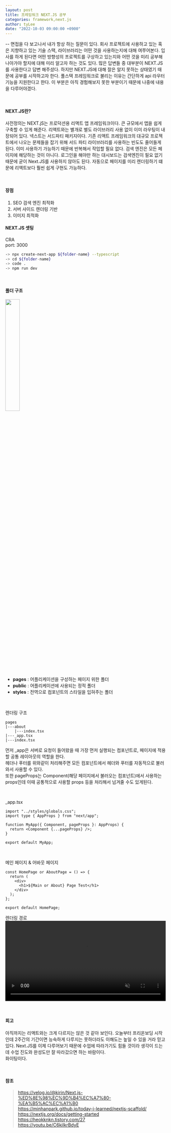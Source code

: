 ```yaml
---
layout: post
title: 프레임워크 NEXT.JS 공부
categories: framework,next.js
author: tyLee
date: "2022-10-03 09:00:00 +0900"
---
```


-- 면접을 다 보고나서 내가 항상 하는 질문이 있다. 회사 프로젝트에 사용하고 있는 혹은 지향하고 있는 기술 스택, 라이브러리는 어떤 것을 사용하는지에 대해 여쭈어본다. 입사를 하게 된다면 어떤 방향성의 프로젝트를 구상하고 있는지와 어떤 것을 미리 공부해 나아가야 할지에 대해 미리 알고자 하는 것도 있다. 많은 답변들 중 대부분이 NEXT.JS를 사용한다고 답변 해주셨다. 하지만 NEXT.JS에 대해 잘은 알지 못하는 상태였기 때문에 공부를 시작하고자 한다. 풀스택 프레임워크로 불리는 이유는 간단하게 api 라우터 기능을 지원한다고 한다. 이 부분은 아직 경험해보지 못한 부분이기 때문에 나중에 내용을 다루어야겠다.

<br>

#### NEXT.JS란?

사전정의는 NEXT.jS는 프로덕션용 리액트 앱 프레임워크이다. 큰 규모에서 앱을 쉽게 구축할 수 있게 해준다. 리액트와는 별개로 별도 라이브러리 사용 없이 이미 라우팅이 내장되어 있다. 넥스트는 서드파티 패키지이다. 기존 리액트 프레임워크의 대규모 프로젝트에서 나오는 문제들을 잡기 위해 서드 파티 라이브러리를 사용하는 빈도도 줄어들게 된다. 이미 사용하기 가능하기 때문에 반복해서 작업할 필요 없다.
검색 엔진은 모든 페이지에 해당하는 것이 아니다.
로그인을 해야만 하는 대시보드는 검색엔진이 필요 없기 때문에 굳이 Next.JS를 사용하지 않아도 된다.
자동으로 페이지를 미리 렌더링하기 떄문에 리액트보다 훨씬 쉽게 구현도 가능하다.

<br>

#### 장점

1. SEO 검색 엔진 최적화
2. 서버 사이드 렌더링 기반
3. 이미지 최적화

#### NEXT.JS 셋팅

CRA  
port: 3000

```bash
-> npx create-next-app ${folder-name} --typescript
-> cd ${folder-name}
-> code .
-> npm run dev
```

<br>

#### 폴더 구조

<img src="{{'/assets/img/next/folder.png' | relative_url}}" style="width: 30%;">

- **pages** : 어플리케이션을 구성하는 페이지 위한 폴더
- **public** : 어플리케이션에 사용되는 정적 폴더
- **styles** : 전역으로 컴포넌트의 스타일을 입혀주는 폴더

<br>

렌더링 구조

```tsx
pages
|---about
    |---index.tsx
|---_app.tsx
|---index.tsx
```

먼저 \_app은 서버로 요청이 들어왔을 때 가장 먼저 실행되는 컴포넌트로, 페이지에 적용할 공통 레이아웃의 역할을 한다.  
헤더나 푸터를 위와같이 처리해주면 모든 컴포넌트에서 헤더와 푸터를 자동적으로 불러와서 사용할 수 있다.  
또한 pageProps는 Component(해당 페이지에서 불러오는 컴포넌트)에서 사용하는 props인데 이때 공통적으로 사용할 props 등을 처리해서 넘겨줄 수도 있게된다.

<br>

\_app.tsx

```tsx
import "../styles/globals.css";
import type { AppProps } from "next/app";

function MyApp({ Component, pageProps }: AppProps) {
  return <Component {...pageProps} />;
}

export default MyApp;
```

<br>

메인 페이지 & 어바웃 페이지

```tsx
const HomePage or AboutPage = () => {
  return (
    <div>
      <h1>${Main or About} Page Test</h1>
    </div>
  );
};

export default HomePage;
```

렌더링 경로
<video width="100%" src="{{'/assets/img/next/next-path.mov' | relative_url}}" autoplay loop muted></video>

<br>

#### 회고

아직까지는 리액트와는 크게 다르지는 않은 것 같아 보인다. 오늘부터 프리온보딩 시작인데 2주간의 기간이면 능숙하게 다루지는 못하더라도 이해도는 높일 수 있을 거라 믿고 있다. Next.JS를 이제 다루어보기 때문에 수업에 따라가기도 힘들 것이라 생각이 드는데 수업 진도와 완성도만 잘 따라갔으면 하는 바람이다.  
화이팅이다.

<br>

#### 참조

> <https://velog.io/@kirin/Next.js-%ED%8E%98%EC%9D%B4%EC%A7%80-%EA%B5%AC%EC%A1%B0>  
> <https://minhanpark.github.io/today-i-learned/nextjs-scaffold/>  
> <https://nextjs.org/docs/getting-started>  
> <https://heokknkn.tistory.com/27>  
> <https://youtu.be/C6kiIkrBdyE>
